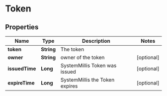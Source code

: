
# Token

## Properties
Name | Type | Description | Notes
------------ | ------------- | ------------- | -------------
**token** | **String** | The token | 
**owner** | **String** | owner of the token |  [optional]
**issuedTime** | **Long** | SystemMillis Token was issued |  [optional]
**expireTime** | **Long** | SystemMillis the Token expires |  [optional]



